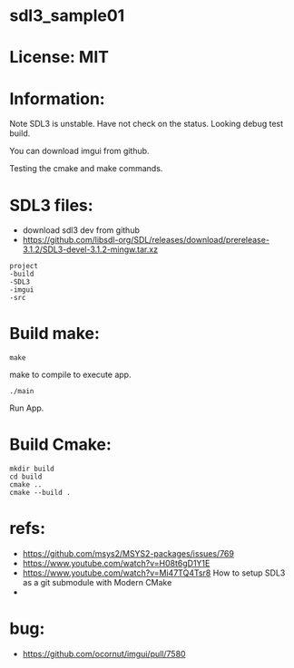 # sdl3_sample01

# License: MIT

# Information:
 Note SDL3 is unstable. Have not check on the status. Looking debug test build.

 You can download imgui from github.

 Testing the cmake and make commands.


# SDL3 files:
 - download sdl3 dev from github
 - https://github.com/libsdl-org/SDL/releases/download/prerelease-3.1.2/SDL3-devel-3.1.2-mingw.tar.xz

```
project
-build
-SDL3
-imgui
-src
```

# Build make:
```
make
```
make to compile to execute app.

```
./main
```
  Run App.

# Build Cmake:

```
mkdir build
cd build
cmake ..
cmake --build .
```

# refs:
 - https://github.com/msys2/MSYS2-packages/issues/769
 - https://www.youtube.com/watch?v=H08t6gD1Y1E
 - https://www.youtube.com/watch?v=Mi47TQ4Tsr8 How to setup SDL3 as a git submodule with Modern CMake
 - 
# bug:
 - https://github.com/ocornut/imgui/pull/7580